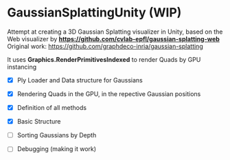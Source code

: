 # GaussianSplattingUnity (WIP)
Attempt at creating a 3D Gaussian Splatting visualizer in Unity, based on the Web visualizer by **https://github.com/cvlab-epfl/gaussian-splatting-web**
Original work: https://github.com/graphdeco-inria/gaussian-splatting

It uses **Graphics.RenderPrimitivesIndexed** to render Quads by GPU instancing
- [x] Ply Loader and Data structure for Gaussians
- [x] Rendering Quads in the GPU, in the repective Gaussian positions
- [x] Definition of all methods
- [x] Basic Structure
- [ ] Sorting Gaussians by Depth
- [ ] Debugging (making it work)

      
  
